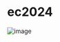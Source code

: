 # ec2024

![image](https://github.com/Danny0420949/ec2024/assets/162286602/393701c1-3b45-443e-ac2f-58350180814f)


